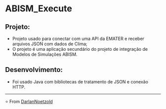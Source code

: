 # ABISM_Execute

## Projeto:
* Projeto usado para conectar com uma API da EMATER e receber arquivos JSON com dados de Clima;
* O projeto é uma aplicação secundário do projeto de integração de Modelos de Simulações ABISM.

## Desenvolvimento:
* Foi usado Java com bibliotecas de tratamento de JSON e conexão HTTP.

---

⭐️ From [DarlanNoetzold](https://github.com/DarlanNoetzold)
